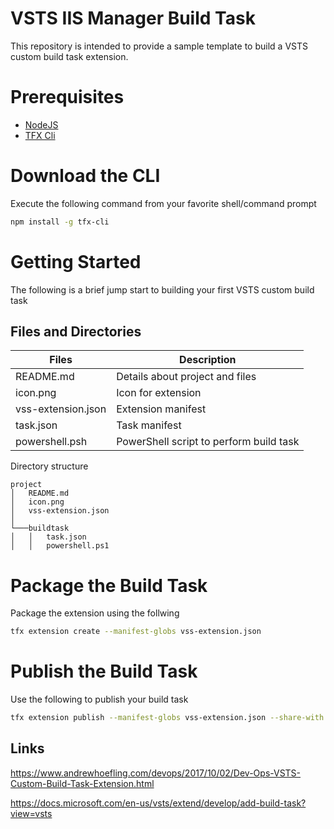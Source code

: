 # VSTS IIS Manager Build Task

This repository is intended to provide a sample template to build a VSTS custom build task extension.


# Prerequisites

- [NodeJS](http://nodejs.org)
- [TFX Cli](https://github.com/Microsoft/tfs-cli)

# Download the CLI

Execute the following command from your favorite shell/command prompt 
```sh
npm install -g tfx-cli
```

# Getting Started

The following is a brief jump start to building your first VSTS custom build task

## Files and Directories

| Files              | Description | 
| ------------------ | ------------- | 
| README.md          | Details about project and files | 
| icon.png           | Icon for extension      |   
| vss-extension.json | Extension manifest      |    
| task.json          | Task manifest      | 
| powershell.psh     | PowerShell script to perform build task      | 

Directory structure
```
project
│   README.md
│   icon.png    
│   vss-extension.json    
│
└───buildtask
│   │   task.json
│   │   powershell.ps1
```

# Package the Build Task

Package the extension using the follwing

```sh
tfx extension create --manifest-globs vss-extension.json
```

# Publish the Build Task

Use the following to publish your build task

```sh
tfx extension publish --manifest-globs vss-extension.json --share-with youraccount
```

## Links

https://www.andrewhoefling.com/devops/2017/10/02/Dev-Ops-VSTS-Custom-Build-Task-Extension.html

https://docs.microsoft.com/en-us/vsts/extend/develop/add-build-task?view=vsts